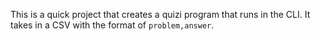 This is a quick project that creates a quizi program that runs in the CLI. It takes in a CSV with the format of `problem,answer`.
